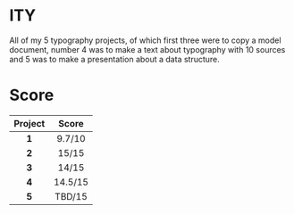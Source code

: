 # ITY
All of my 5 typography projects, of which first three were to copy a model document, number 4 was to make a text about typography with 10 sources and 5 was to make a presentation about a data structure.

# Score
| **Project** | **Score** |
|:-----------:|:---------:|
|    **1**    |   9.7/10  |
|    **2**    |    15/15  |
|    **3**    |    14/15  |
|    **4**    |  14.5/15  |
|    **5**    |   TBD/15  |
